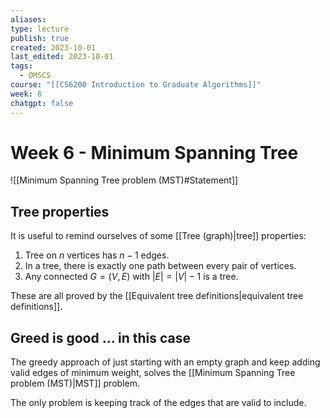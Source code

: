 ```yaml
---
aliases: 
type: lecture
publish: true
created: 2023-10-01
last_edited: 2023-10-01
tags:
  - OMSCS
course: "[[CS6200 Introduction to Graduate Algorithms]]"
week: 6
chatgpt: false
---
```

# Week 6 - Minimum Spanning Tree

![[Minimum Spanning Tree problem (MST)#Statement]]

## Tree properties

It is useful to remind ourselves of some [[Tree (graph)|tree]] properties:

1. Tree on $n$ vertices has $n-1$ edges.
2. In a tree, there is exactly one path between every pair of vertices.
3. Any connected $G = (V,E)$ with $\vert E \vert = \vert V \vert - 1$ is a tree.

These are all proved by the [[Equivalent tree definitions|equivalent tree definitions]].

## Greed is good ... in this case

The greedy approach of just starting with an empty graph and keep adding valid edges of minimum weight, solves the [[Minimum Spanning Tree problem (MST)|MST]] problem.

The only problem is keeping track of the edges that are valid to include. 

